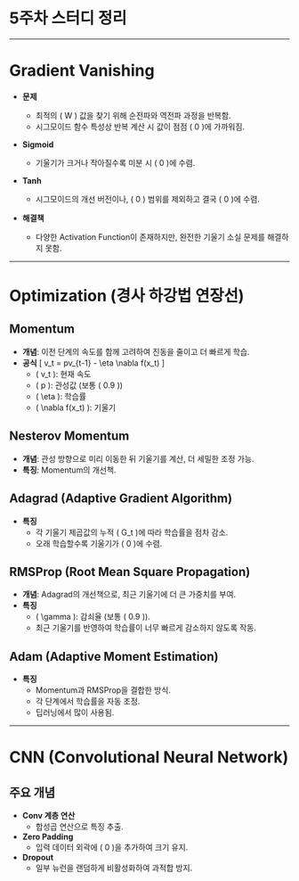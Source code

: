 # 5주차 스터디 정리
---
# Gradient Vanishing

- **문제**
  - 최적의 \( W \) 값을 찾기 위해 순전파와 역전파 과정을 반복함.
  - 시그모이드 함수 특성상 반복 계산 시 값이 점점 \( 0 \)에 가까워짐.

- **Sigmoid**
  - 기울기가 크거나 작아질수록 미분 시 \( 0 \)에 수렴.

- **Tanh**
  - 시그모이드의 개선 버전이나, \( 0 \) 범위를 제외하고 결국 \( 0 \)에 수렴.

- **해결책**
  - 다양한 Activation Function이 존재하지만, 완전한 기울기 소실 문제를 해결하지 못함.

---

# Optimization (경사 하강법 연장선)

## Momentum
- **개념**: 이전 단계의 속도를 함께 고려하여 진동을 줄이고 더 빠르게 학습.
- **공식**
  \[
  v_t = pv_{t-1} - \eta \nabla f(x_t)
  \]
  - \( v_t \): 현재 속도
  - \( p \): 관성값 (보통 \( 0.9 \))
  - \( \eta \): 학습률
  - \( \nabla f(x_t) \): 기울기

## Nesterov Momentum
- **개념**: 관성 방향으로 미리 이동한 뒤 기울기를 계산, 더 세밀한 조정 가능.
- **특징**: Momentum의 개선책.

## Adagrad (Adaptive Gradient Algorithm)
- **특징**
  - 각 기울기 제곱값의 누적 \( G_t \)에 따라 학습률을 점차 감소.
  - 오래 학습할수록 기울기가 \( 0 \)에 수렴.

## RMSProp (Root Mean Square Propagation)
- **개념**: Adagrad의 개선책으로, 최근 기울기에 더 큰 가중치를 부여.
- **특징**
  - \( \gamma \): 감쇠율 (보통 \( 0.9 \)).
  - 최근 기울기를 반영하여 학습률이 너무 빠르게 감소하지 않도록 작동.

## Adam (Adaptive Moment Estimation)
- **특징**
  - Momentum과 RMSProp을 결합한 방식.
  - 각 단계에서 학습률을 자동 조정.
  - 딥러닝에서 많이 사용됨.

---

# CNN (Convolutional Neural Network)

## 주요 개념
- **Conv 계층 연산**
  - 합성곱 연산으로 특징 추출.
- **Zero Padding**
  - 입력 데이터 외곽에 \( 0 \)을 추가하여 크기 유지.
- **Dropout**
  - 일부 뉴런을 랜덤하게 비활성화하여 과적합 방지.
